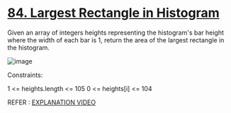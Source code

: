 # [84. Largest Rectangle in Histogram](https://leetcode.com/problems/largest-rectangle-in-histogram/description/)

Given an array of integers heights representing the histogram's bar height where the width of each bar is 1, return the area of the largest rectangle in the histogram.

![image](https://github.com/Trilochna/NeetCode150/assets/97858274/3b268782-0936-43c3-a144-1bd41c102bdf)

Constraints:

1 <= heights.length <= 105
0 <= heights[i] <= 104


REFER : [EXPLANATION VIDEO](https://www.youtube.com/watch?v=zx5Sw9130L0)
